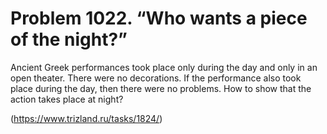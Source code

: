 # Problem 1022. “Who wants a piece of the night?”

Ancient Greek performances took place only during the day and only in an open theater. There were no decorations. If the performance also took place during the day, then there were no problems. How to show that the action takes place at night?

(https://www.trizland.ru/tasks/1824/)